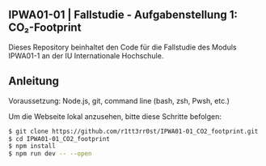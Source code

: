 ## IPWA01-01 | Fallstudie - Aufgabenstellung 1: CO₂-Footprint

Dieses Repository beinhaltet den Code für die Fallstudie des Moduls IPWA01-1 an der IU Internationale Hochschule.

## Anleitung

Voraussetzung: Node.js, git, command line (bash, zsh, Pwsh, etc.)

Um die Webseite lokal anzusehen, bitte diese Schritte befolgen:

```bash
$ git clone https://github.com/r1tt3rr0st/IPWA01-01_CO2_footprint.git
$ cd IPWA01-01_CO2_footprint
$ npm install
$ npm run dev -- --open
```
